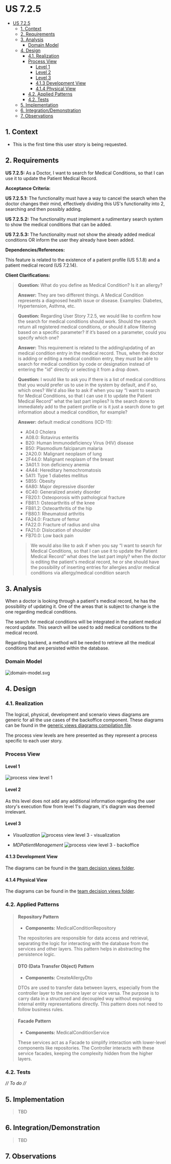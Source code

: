 # US 7.2.5

<!-- TOC -->
* [US 7.2.5](#us-725)
  * [1. Context](#1-context)
  * [2. Requirements](#2-requirements)
  * [3. Analysis](#3-analysis)
    * [Domain Model](#domain-model)
  * [4. Design](#4-design)
    * [4.1. Realization](#41-realization)
    * [Process View](#process-view)
      * [Level 1](#level-1)
      * [Level 2](#level-2)
      * [Level 3](#level-3)
      * [4.1.3 Development View](#413-development-view)
      * [4.1.4 Physical View](#414-physical-view)
    * [4.2. Applied Patterns](#42-applied-patterns)
    * [4.2. Tests](#42-tests)
  * [5. Implementation](#5-implementation)
  * [6. Integration/Demonstration](#6-integrationdemonstration)
  * [7. Observations](#7-observations)
<!-- TOC -->


## 1. Context

* This is the first time this user story is being requested.

## 2. Requirements

**US 7.2.5:** As a Doctor, I want to search for Medical Conditions, so that I can use it to update the Patient Medical Record.

**Acceptance Criteria:**

**US 7.2.5.1:** The functionality must have a way to cancel the search when the doctor changes their mind, effectively
dividing this US's functionality into 2, searching and then possibly adding.

**US 7.2.5.2:** The functionality must implement a rudimentary search system to show the medical conditions that can be added.

**US 7.2.5.3:** The functionality must not show the already added medical conditions OR inform the user they already have been added.

**Dependencies/References:**

This feature is related to the existence of a patient profile (US 5.1.8) and a patient medical record (US 7.2.14).

**Client Clarifications:**

> **Question:** What do you define as Medical Condition? Is it an allergy?
>
> **Answer:** They are two different things. A Medical Condition represents a diagnosed health issue or disease. Examples: Diabetes, Hypertension, Asthma, etc.


> **Question:** Regarding User Story 7.2.5, we would like to confirm how the search for medical conditions should work. Should the search return all registered medical conditions, or should it allow filtering based on a specific parameter? If it’s based on a parameter, could you specify which one?
>
> **Answer:** This requirement is related to the adding/updating of an medical condition entry in the medical record. Thus, when the doctor is adding or editing a medical condition entry, they must be able to search for medical condition by code or designation instead of entering the "id" directly or selecting it from a drop down.


> **Question:** I would like to ask you if there is a list of medical conditions that you would prefer us to use in the system by default, and if so, which ones? We'd also like to ask if when you say “I want to search for Medical Conditions, so that I can use it to update the Patient Medical Record” what the last part implies?
Is the search done to immediately add to the patient profile or is it just a search done to get information about a medical condition, for example?
>
> **Answer:** 
> default medical conditions (ICD-11):
>
> * A04.0 Cholera
> * A08.0: Rotavirus enteritis
> * B20: Human Immunodeficiency Virus (HIV) disease
> * B50: Plasmodium falciparum malaria
> * 2A20.0: Malignant neoplasm of lung
> * 2F44.0: Malignant neoplasm of the breast
> * 3A01.1: Iron deficiency anemia
> * 4A44: Hereditary hemochromatosis
> * 5A11: Type 1 diabetes mellitus
> * 5B55: Obesity
> * 6A80: Major depressive disorder
> * 6C40: Generalized anxiety disorder
> * FB20.1: Osteoporosis with pathological fracture
> * FB81.1: Osteoarthritis of the knee
> * FB81.2: Osteoarthritis of the hip
> * FB80.1: Rheumatoid arthritis
> * FA24.0: Fracture of femur
> * FA22.0: Fracture of radius and ulna
> * FA21.0: Dislocation of shoulder
> * FB70.0: Low back pain
>
> > We would also like to ask if when you say “I want to search for Medical Conditions, so that I can use it to update the Patient Medical Record” what does the last part imply? when the doctor is editing the patient's medical record, he or she should have the possibility of inserting entries for allergies and/or medical conditions via allergy/medical condition search

## 3. Analysis

When a doctor is looking through a patient's medical record, he has the possibility of updating it. One of the areas that
is subject to change is the one regarding medical conditions.

The search for medical conditions will be integrated in the patient medical record update. This search will be used to add
medical conditions to the medical record.

Regarding backend, a method will be needed to retrieve all the medical conditions that are persisted within the database.

### Domain Model

![domain-model.svg](domain-model.svg)

## 4. Design

### 4.1. Realization

The logical, physical, development and scenario views diagrams are generic for all the use cases of the backoffice component.
These diagrams can be found in the [generic views diagrams compilation file](../../team-decisions/views/general-views.md).

The process view levels are here presented as they represent a process specific to each user story.

### Process View

#### Level 1

![process view level 1](./Process_View/Level-1/us7.2.5-process-view-lvl1.svg)

#### Level 2

As this level does not add any additional information regarding the user story's execution flow from level 1's diagram, 
it's diagram was deemed irrelevant.

#### Level 3

- _Visualization_
![process view level 3 - visualization](./Process_View/Level-3/us7.2.5-process-view-visualization-lvl3.svg)

- _MDPatientManagement_
  ![process view level 3 - backoffice](./Process_View/Level-3/us7.2.5-process-view-lvl3.svg)

#### 4.1.3 Development View

The diagrams can be found in the [team decision views folder](../../team-decisions/views/general-views.md#3-development-view).

#### 4.1.4 Physical View

The diagrams can be found in the [team decision views folder](../../team-decisions/views/general-views.md#4-physical-view).
  
### 4.2. Applied Patterns

> #### **Repository Pattern**
>
>* **Components:** MedicalConditionRepository
>
> The repositories are responsible for data access and retrieval, separating the logic for interacting with the database
> from the services and other layers. This pattern helps in abstracting the persistence logic.


> #### **DTO (Data Transfer Object) Pattern**
>
>* **Components:** CreateAllergyDto
>
> DTOs are used to transfer data between layers, especially from the controller layer to the service layer or vice versa.
> The purpose is to carry data in a structured and decoupled way without exposing internal entity representations directly.
> This pattern does not need to follow business rules.


> #### **Facade Pattern**
>
>* **Components:** MedicalConditionService
>
> These services act as a Facade to simplify interaction with lower-level components like repositories. The Controller
> interacts with these service facades, keeping the complexity hidden from the higher layers.




### 4.2. Tests

_// To do //_


## 5. Implementation

> TBD

## 6. Integration/Demonstration

> TBD

## 7. Observations
